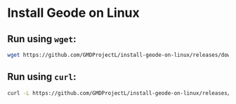 # Install Geode on Linux

## Run using `wget`:
```bash
wget https://github.com/GMDProjectL/install-geode-on-linux/releases/download/binary/installer -O /tmp/install-geode && chmod +x /tmp/install-geode && /tmp/install-geode
```

## Run using `curl`:
```bash
curl -L https://github.com/GMDProjectL/install-geode-on-linux/releases/download/binary/installer -o /tmp/install-geode && chmod +x /tmp/install-geode && /tmp/install-geode
```